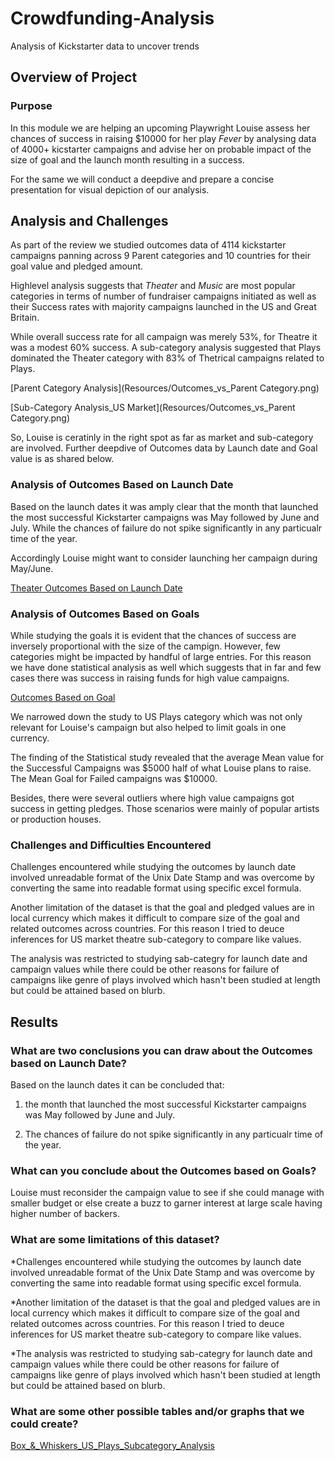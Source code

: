 # Crowdfunding-Analysis
Analysis of Kickstarter data to uncover trends
## Overview of Project

### Purpose

In this module we are helping an upcoming Playwright Louise assess her chances of success in raising $10000 for her play *Fever* by analysing data of 4000+ kicstarter campaigns and advise her on probable impact of the size of goal and the launch month resulting in a success.

For the same we will conduct a deepdive and prepare a concise presentation for visual depiction of our analysis.



## Analysis and Challenges

As part of the review we studied outcomes data of 4114 kickstarter campaigns panning across 9 Parent categories and 10 countries for their goal value and pledged amount.

Highlevel analysis suggests that _Theater_ and _Music_ are most popular categories in terms of number of fundraiser campaigns initiated as well as their Success rates with majority campaigns launched in the US and Great Britain.  

While overall success rate for all campaign was merely 53%, for Theatre it was a modest 60% success. A sub-category analysis suggested that Plays dominated the Theater category with 83% of Thetrical campaigns related to Plays.

[Parent Category Analysis](Resources/Outcomes_vs_Parent Category.png)

[Sub-Category Analysis_US Market](Resources/Outcomes_vs_Parent Category.png)

So, Louise is ceratinly in the right spot as far as market and sub-category are involved. Further deepdive of Outcomes data by Launch date and Goal value is as shared below.


### Analysis of Outcomes Based on Launch Date

Based on the launch dates it was amply clear that the month that launched the most successful Kickstarter campaigns was May followed by June and July. While the chances of failure do not spike significantly in any particualr time of the year. 

Accordingly Louise might want to consider launching her campaign during May/June.

[Theater Outcomes Based on Launch Date](/Resources/Theater_Outcomes_vs_Launch.png)



### Analysis of Outcomes Based on Goals


While studying the goals it is evident that the chances of success are inversely proportional with the size of the campign. However, few categories might be impacted by handful of large entries. For this reason we have done statistical analysis as well which suggests that in far and few cases there was success in raising funds for high value campaigns.


[Outcomes Based on Goal](Resources/Outcomes_Vs_Goals.png)

We narrowed down the study to US Plays category which was not only relevant for Louise's campaign but also helped to limit goals in one currency. 

The finding of the Statistical study revealed that the average Mean value for the Successful Campaigns was $5000 half of what Louise plans to raise.  
The Mean Goal for Failed campaigns was $10000. 

Besides, there were several outliers where high value campaigns got success in getting pledges. Those scenarios were mainly of popular artists or production houses.


### Challenges and Difficulties Encountered

Challenges encountered while studying the outcomes by launch date involved unreadable format of the Unix Date Stamp and was overcome by converting the same into readable format using specific excel formula.

Another limitation of the dataset is that the goal and pledged values are in local currency which makes it difficult to compare size of the goal and related outcomes across countries. For this reason I tried to deuce inferences for US market theatre sub-category to compare like values.

The analysis was restricted to studying sab-categry for launch date and campaign values while there could be other reasons for failure of campaigns like genre of plays involved which hasn't been studied at length but could be attained based on blurb.



## Results


### What are two conclusions you can draw about the Outcomes based on Launch Date?

Based on the launch dates it can be concluded that: 

1) the month that launched the most successful Kickstarter campaigns was May followed by June and July. 

2) The chances of failure do not spike significantly in any particualr time of the year.


### What can you conclude about the Outcomes based on Goals?

Louise must reconsider the campaign value to see if she could manage with smaller budget or else create a buzz to garner interest at large scale having higher number of backers. 


### What are some limitations of this dataset?


*Challenges encountered while studying the outcomes by launch date involved unreadable format of the Unix Date Stamp and was overcome by converting the same into readable format using specific excel formula.

*Another limitation of the dataset is that the goal and pledged values are in local currency which makes it difficult to compare size of the goal and related outcomes across countries. For this reason I tried to deuce inferences for US market theatre sub-category to compare like values.

*The analysis was restricted to studying sab-categry for launch date and campaign values while there could be other reasons for failure of campaigns like genre of plays involved which hasn't been studied at length but could be attained based on blurb.


### What are some other possible tables and/or graphs that we could create?
 
[Box_&_Whiskers_US_Plays_Subcategory_Analysis](Resources/US_Plays_Box_&_Whiskers.png)
